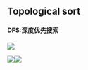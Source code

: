 ## Topological sort

#### DFS:深度优先搜索

![](C:\Users\BOOK3\AppData\Roaming\marktext\images\2023-06-03-11-30-30-image.png)

![](C:\Users\BOOK3\AppData\Roaming\marktext\images\2023-06-03-11-30-46-image.png)![](C:\Users\BOOK3\AppData\Roaming\marktext\images\2023-06-03-11-31-20-image.png)
